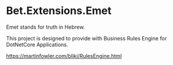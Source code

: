 # Bet.Extensions.Emet

Emet stands for truth in Hebrew.

This project is designed to provide with Business Rules Engine for DotNetCore Applications.

https://martinfowler.com/bliki/RulesEngine.html